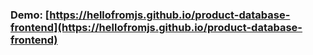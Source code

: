 ### Demo: [https://hellofromjs.github.io/product-database-frontend](https://hellofromjs.github.io/product-database-frontend)